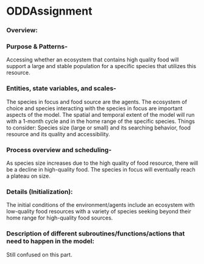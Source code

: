 # ODDAssignment
### Overview:
### Purpose & Patterns- 
Accessing whether an ecosystem that contains high quality food will support a large and stable population for a specific species that utilizes this resource. 
### Entities, state variables, and scales- 
The species in focus and food source are the agents. The ecosystem of choice and species interacting with the species in focus are important aspects of the model. The spatial and temporal extent of the model will run with a 1-month cycle and in the home range of the specific species. Things to consider: Species size (large or small) and its searching behavior, food resource and its quality and accessibility.
### Process overview and scheduling-
As species size increases due to the high quality of food resource, there will be a decline in high-quality food. The species in focus will eventually reach a plateau on size. 
### Details (Initialization):
The initial conditions of the environment/agents include an ecosystem with low-quality food resources with a variety of species seeking beyond their home range for high-quality food sources. 
### Description of different subroutines/functions/actions that need to happen in the model: 
Still confused on this part.
